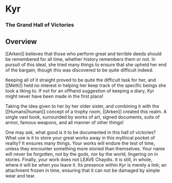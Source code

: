 # Kyr
### The Grand Hall of Victories

## Overview

[[Arken]] believes that those who perform great and terrible deeds should be remembered for all time, whether history remembers them or not.
In pursuit of this ideal, she tried many things to ensure that she upheld her end of the bargain, though this was discovered to be quite difficult indeed.

Keeping all of it straight proved to be quite the difficult task for her, and [[Metti]] held no interest in helping her keep track of the specific beings she took a liking to.
If not for an offhand suggestion of keeping a diary, Kyr might never have been made in the first place!

Taking the idea given to her by her older sister, and combining it with the [[Humans|human]] concept of a trophy room, [[Arken]] created this realm.
A single vast book, surrounded by works of art, signed documents, suits of armor, famous weapons, and all manner of other things!

One may ask, what good is it to be documented in this hall of victories?
What use is it to store your great works away in this mythical pocket of reality?
It ensures many things.
Your works will endure the test of time, unless they encounter something more storied than themselves.
Your name will never be forgotten, not by the gods, nor by the world, lingering on in stories.
Finally, your work does not LEAVE Chaydis.
It is still, in whole, where it will be when you leave it.
Its presence within Kyr is merely a link; an attachment frozen in time, ensuring that it can not be damaged by simple wear and tear.